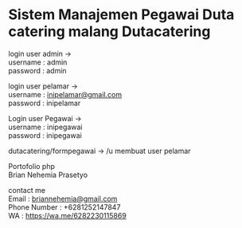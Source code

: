# Sistem Manajemen Pegawai Duta catering malang Dutacatering

login user admin -> <br>
username : admin <br>
password : admin

login user pelamar -> <br>
username : inipelamar@gmail.com <br>
password : inipelamar

Login user Pegawai -> <br>
username : inipegawai <br>
password : inipegawai

dutacatering/formpegawai -> /u membuat user pelamar

Portofolio php <br>
Brian Nehemia Prasetyo <br>

contact me <br>
Email : briannehemia@gmail.com <br>
Phone Number : +6281252147847 <br>
WA  : https://wa.me/6282230115869

